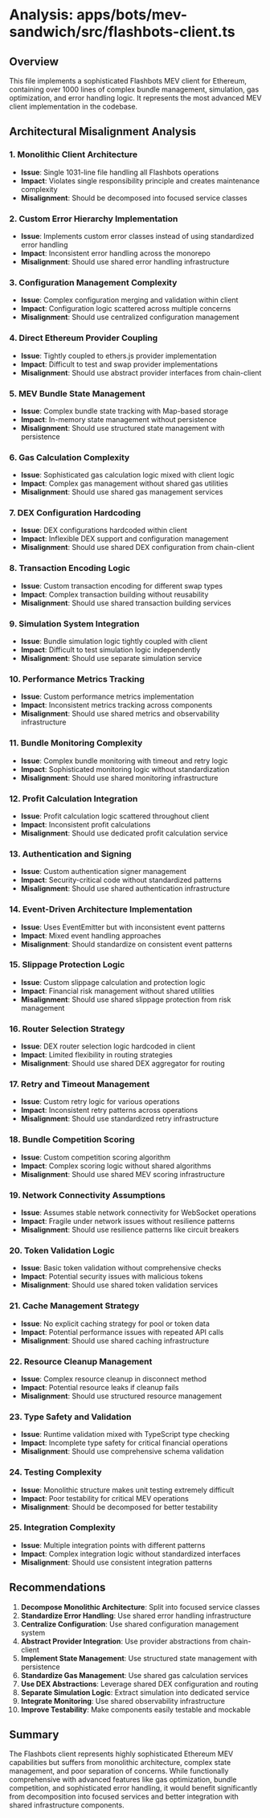 # Analysis: apps/bots/mev-sandwich/src/flashbots-client.ts

## Overview
This file implements a sophisticated Flashbots MEV client for Ethereum, containing over 1000 lines of complex bundle management, simulation, gas optimization, and error handling logic. It represents the most advanced MEV client implementation in the codebase.

## Architectural Misalignment Analysis

### 1. **Monolithic Client Architecture**
- **Issue**: Single 1031-line file handling all Flashbots operations
- **Impact**: Violates single responsibility principle and creates maintenance complexity
- **Misalignment**: Should be decomposed into focused service classes

### 2. **Custom Error Hierarchy Implementation**
- **Issue**: Implements custom error classes instead of using standardized error handling
- **Impact**: Inconsistent error handling across the monorepo
- **Misalignment**: Should use shared error handling infrastructure

### 3. **Configuration Management Complexity**
- **Issue**: Complex configuration merging and validation within client
- **Impact**: Configuration logic scattered across multiple concerns
- **Misalignment**: Should use centralized configuration management

### 4. **Direct Ethereum Provider Coupling**
- **Issue**: Tightly coupled to ethers.js provider implementation
- **Impact**: Difficult to test and swap provider implementations
- **Misalignment**: Should use abstract provider interfaces from chain-client

### 5. **MEV Bundle State Management**
- **Issue**: Complex bundle state tracking with Map-based storage
- **Impact**: In-memory state management without persistence
- **Misalignment**: Should use structured state management with persistence

### 6. **Gas Calculation Complexity**
- **Issue**: Sophisticated gas calculation logic mixed with client logic
- **Impact**: Complex gas management without shared gas utilities
- **Misalignment**: Should use shared gas management services

### 7. **DEX Configuration Hardcoding**
- **Issue**: DEX configurations hardcoded within client
- **Impact**: Inflexible DEX support and configuration management
- **Misalignment**: Should use shared DEX configuration from chain-client

### 8. **Transaction Encoding Logic**
- **Issue**: Custom transaction encoding for different swap types
- **Impact**: Complex transaction building without reusability
- **Misalignment**: Should use shared transaction building services

### 9. **Simulation System Integration**
- **Issue**: Bundle simulation logic tightly coupled with client
- **Impact**: Difficult to test simulation logic independently
- **Misalignment**: Should use separate simulation service

### 10. **Performance Metrics Tracking**
- **Issue**: Custom performance metrics implementation
- **Impact**: Inconsistent metrics tracking across components
- **Misalignment**: Should use shared metrics and observability infrastructure

### 11. **Bundle Monitoring Complexity**
- **Issue**: Complex bundle monitoring with timeout and retry logic
- **Impact**: Sophisticated monitoring logic without standardization
- **Misalignment**: Should use shared monitoring infrastructure

### 12. **Profit Calculation Integration**
- **Issue**: Profit calculation logic scattered throughout client
- **Impact**: Inconsistent profit calculations
- **Misalignment**: Should use dedicated profit calculation service

### 13. **Authentication and Signing**
- **Issue**: Custom authentication signer management
- **Impact**: Security-critical code without standardized patterns
- **Misalignment**: Should use shared authentication infrastructure

### 14. **Event-Driven Architecture Implementation**
- **Issue**: Uses EventEmitter but with inconsistent event patterns
- **Impact**: Mixed event handling approaches
- **Misalignment**: Should standardize on consistent event patterns

### 15. **Slippage Protection Logic**
- **Issue**: Custom slippage calculation and protection logic
- **Impact**: Financial risk management without shared utilities
- **Misalignment**: Should use shared slippage protection from risk management

### 16. **Router Selection Strategy**
- **Issue**: DEX router selection logic hardcoded in client
- **Impact**: Limited flexibility in routing strategies
- **Misalignment**: Should use shared DEX aggregator for routing

### 17. **Retry and Timeout Management**
- **Issue**: Custom retry logic for various operations
- **Impact**: Inconsistent retry patterns across operations
- **Misalignment**: Should use standardized retry infrastructure

### 18. **Bundle Competition Scoring**
- **Issue**: Custom competition scoring algorithm
- **Impact**: Complex scoring logic without shared algorithms
- **Misalignment**: Should use shared MEV scoring infrastructure

### 19. **Network Connectivity Assumptions**
- **Issue**: Assumes stable network connectivity for WebSocket operations
- **Impact**: Fragile under network issues without resilience patterns
- **Misalignment**: Should use resilience patterns like circuit breakers

### 20. **Token Validation Logic**
- **Issue**: Basic token validation without comprehensive checks
- **Impact**: Potential security issues with malicious tokens
- **Misalignment**: Should use shared token validation services

### 21. **Cache Management Strategy**
- **Issue**: No explicit caching strategy for pool or token data
- **Impact**: Potential performance issues with repeated API calls
- **Misalignment**: Should use shared caching infrastructure

### 22. **Resource Cleanup Management**
- **Issue**: Complex resource cleanup in disconnect method
- **Impact**: Potential resource leaks if cleanup fails
- **Misalignment**: Should use structured resource management

### 23. **Type Safety and Validation**
- **Issue**: Runtime validation mixed with TypeScript type checking
- **Impact**: Incomplete type safety for critical financial operations
- **Misalignment**: Should use comprehensive schema validation

### 24. **Testing Complexity**
- **Issue**: Monolithic structure makes unit testing extremely difficult
- **Impact**: Poor testability for critical MEV operations
- **Misalignment**: Should be decomposed for better testability

### 25. **Integration Complexity**
- **Issue**: Multiple integration points with different patterns
- **Impact**: Complex integration logic without standardized interfaces
- **Misalignment**: Should use consistent integration patterns

## Recommendations

1. **Decompose Monolithic Architecture**: Split into focused service classes
2. **Standardize Error Handling**: Use shared error handling infrastructure
3. **Centralize Configuration**: Use shared configuration management system
4. **Abstract Provider Integration**: Use provider abstractions from chain-client
5. **Implement State Management**: Use structured state management with persistence
6. **Standardize Gas Management**: Use shared gas calculation services
7. **Use DEX Abstractions**: Leverage shared DEX configuration and routing
8. **Separate Simulation Logic**: Extract simulation into dedicated service
9. **Integrate Monitoring**: Use shared observability infrastructure
10. **Improve Testability**: Make components easily testable and mockable

## Summary
The Flashbots client represents highly sophisticated Ethereum MEV capabilities but suffers from monolithic architecture, complex state management, and poor separation of concerns. While functionally comprehensive with advanced features like gas optimization, bundle competition, and sophisticated error handling, it would benefit significantly from decomposition into focused services and better integration with shared infrastructure components.